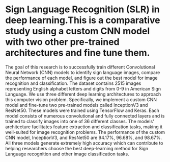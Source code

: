 # Sign Language Recognition (SLR) in deep learning.This is a comparative study using a custom CNN model with two other pre-trained architectures and fine tune them. 

The goal of this research is to successfully train different Convolutional Neural Network (CNN) models to identify sign language images, compare the performance of each model, and figure out the best model for image recognition and classification. The dataset contains 2515 images representing English alphabet letters and digits from 0-9 in American Sign Language. We use three different deep learning architectures to approach this computer vision problem. Specifically, we implement a custom CNN model and fine-tune two pre-trained models called InceptionV3 and ResNet50. These models were trained using TensorFlow and Keras. Each model consists of numerous convolutional and fully connected layers and is trained to classify images into one of 36 different classes. The models' architecture facilitates feature extraction and classification tasks, making it well-suited for image recognition problems. The performance of the custom CNN model, InceptionV3, and ResNet50 are 94.17%, 96.68%, and 98.67%. All three models generate extremely high accuracy which can contribute to helping researchers choose the best deep-learning method for Sign Language recognition and other image classification tasks. 

